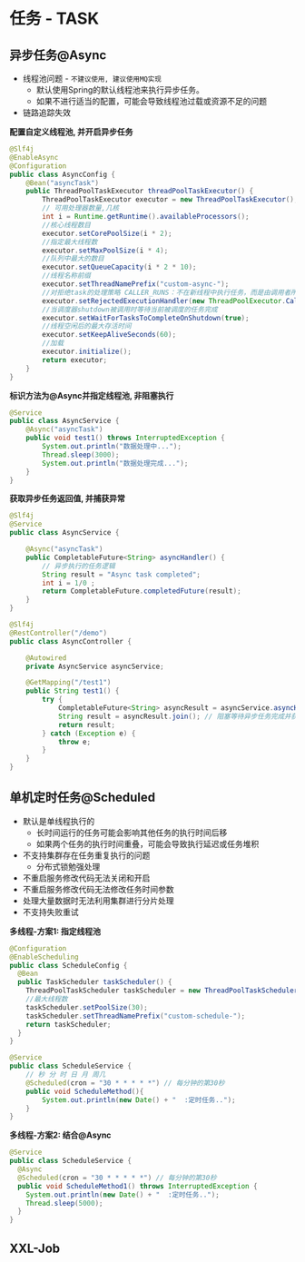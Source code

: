 # 任务 - TASK

## 异步任务@Async

+ 线程池问题 - `不建议使用, 建议使用MQ实现`
  + 默认使用Spring的默认线程池来执行异步任务。 
  + 如果不进行适当的配置，可能会导致线程池过载或资源不足的问题
+ 链路追踪失效

**配置自定义线程池, 并开启异步任务**

```java
@Slf4j
@EnableAsync
@Configuration
public class AsyncConfig {
    @Bean("asyncTask")
    public ThreadPoolTaskExecutor threadPoolTaskExecutor() {
        ThreadPoolTaskExecutor executor = new ThreadPoolTaskExecutor();
        // 可用处理器数量,几核
        int i = Runtime.getRuntime().availableProcessors();
        //核心线程数目
        executor.setCorePoolSize(i * 2);
        //指定最大线程数
        executor.setMaxPoolSize(i * 4);
        //队列中最大的数目
        executor.setQueueCapacity(i * 2 * 10);
        //线程名称前缀
        executor.setThreadNamePrefix("custom-async-");
        //对拒绝task的处理策略 CALLER_RUNS：不在新线程中执行任务，而是由调用者所在的线程来执行
        executor.setRejectedExecutionHandler(new ThreadPoolExecutor.CallerRunsPolicy());
        //当调度器shutdown被调用时等待当前被调度的任务完成
        executor.setWaitForTasksToCompleteOnShutdown(true);
        //线程空闲后的最大存活时间
        executor.setKeepAliveSeconds(60);
        //加载
        executor.initialize();
        return executor;
    }
}
```

**标识方法为@Async并指定线程池, 非阻塞执行**
```java
@Service
public class AsyncService {
    @Async("asyncTask")
    public void test1() throws InterruptedException {
        System.out.println("数据处理中...");
        Thread.sleep(3000);
        System.out.println("数据处理完成...");
    }
}
```
**获取异步任务返回值, 并捕获异常**

```java
@Slf4j
@Service
public class AsyncService {

    @Async("asyncTask")
    public CompletableFuture<String> asyncHandler() {
        // 异步执行的任务逻辑
        String result = "Async task completed";
        int i = 1/0 ;
        return CompletableFuture.completedFuture(result);
    }
}
```

```java
@Slf4j
@RestController("/demo")
public class AsyncController {

    @Autowired
    private AsyncService asyncService;

    @GetMapping("/test1")
    public String test1() {
        try {
            CompletableFuture<String> asyncResult = asyncService.asyncHandler();
            String result = asyncResult.join(); // 阻塞等待异步任务完成并获取返回值
            return result;
        } catch (Exception e) {
            throw e;
        }
    }
}
```

## 单机定时任务@Scheduled

+ 默认是单线程执行的
  + 长时间运行的任务可能会影响其他任务的执行时间后移
  + 如果两个任务的执行时间重叠，可能会导致执行延迟或任务堆积
+ 不支持集群存在任务重复执行的问题
  + 分布式锁勉强处理
+ 不重启服务修改代码无法关闭和开启
+ 不重启服务修改代码无法修改任务时间参数
+ 处理大量数据时无法利用集群进行分片处理
+ 不支持失败重试

**多线程-方案1: 指定线程池**

```java
@Configuration
@EnableScheduling
public class ScheduleConfig {
  @Bean
  public TaskScheduler taskScheduler() {
    ThreadPoolTaskScheduler taskScheduler = new ThreadPoolTaskScheduler();
    //最大线程数
    taskScheduler.setPoolSize(30);
    taskScheduler.setThreadNamePrefix("custom-schedule-");
    return taskScheduler;
  }
}
```

```java
@Service
public class ScheduleService {
    // 秒 分 时 日 月 周几
    @Scheduled(cron = "30 * * * * *") // 每分钟的第30秒
    public void ScheduleMethod(){
        System.out.println(new Date() + "  :定时任务..");
    }
}
```

**多线程-方案2: 结合@Async**

```java
@Service
public class ScheduleService {
  @Async
  @Scheduled(cron = "30 * * * * *") // 每分钟的第30秒
  public void ScheduleMethod1() throws InterruptedException {
    System.out.println(new Date() + "  :定时任务..");
    Thread.sleep(5000);
  }
}
```

## XXL-Job




